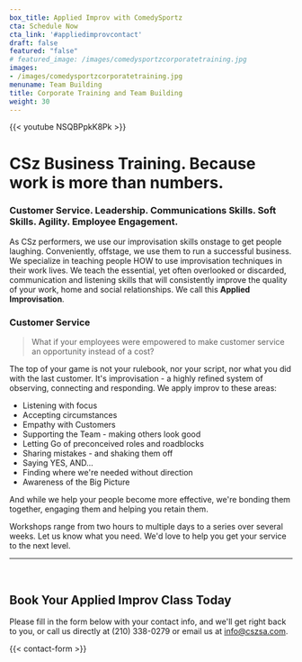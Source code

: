 ```yaml
---
box_title: Applied Improv with ComedySportz
cta: Schedule Now
cta_link: '#appliedimprovcontact'
draft: false
featured: "false"
# featured_image: /images/comedysportzcorporatetraining.jpg
images:
- /images/comedysportzcorporatetraining.jpg
menuname: Team Building
title: Corporate Training and Team Building
weight: 30
---
```

{{< youtube NSQBPpkK8Pk >}}

# CSz Business Training. Because work is more than numbers.

### Customer Service. Leadership. Communications Skills. Soft Skills. Agility. Employee Engagement.

As CSz performers, we use our improvisation skills onstage to get people laughing. Conveniently, offstage, we use them to run a successful business. We specialize in teaching people HOW to use improvisation techniques in their work lives. We teach the essential, yet often overlooked or discarded, communication and listening skills that will consistently improve the quality of your work, home and social relationships. We call this **Applied Improvisation**.

### Customer Service

> What if your employees were empowered to make customer service an opportunity instead of a cost?

The top of your game is not your rulebook, nor your script, nor what you did with the last customer. It's improvisation - a highly refined system of observing, connecting and responding.
We apply improv to these areas:

- Listening with focus
- Accepting circumstances
- Empathy with Customers
- Supporting the Team - making others look good
- Letting Go of preconceived roles and roadblocks
- Sharing mistakes - and shaking them off
- Saying YES, AND...
- Finding where we're needed without direction
- Awareness of the Big Picture

And while we help your people become more effective, we're bonding them together, engaging them and helping you retain them.

Workshops range from two hours to multiple days to a series over several weeks.  Let us know what you need.  We'd love to help you get your service to the next level.

---

<a id="appliedimprovcontact"></a></br>
## Book Your Applied Improv Class Today
Please fill in the form below with your contact info, and we'll get right back to you, or call us directly at (210) 338-0279 or email us at <a href="mailto:info@cszsa.com">info@cszsa.com</a>.

{{< contact-form >}}

